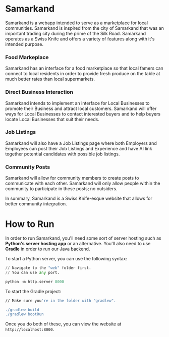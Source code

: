 # Samarkand
Samarkand is a webapp intended to serve as a marketplace for local communities. Samarkand is inspired from the city of Samarkand that was an important trading city during the prime of the Silk Road. Samarkand operates as a Swiss Knife and offers a variety of features along with it's intended purpose.

### Food Markeplace
Samarkand has an interface for a food marketplace so that local famers can connect to local residents in order to provide fresh produce on the table at much better rates than local supermarkets.

### Direct Business Interaction
Samarkand intends to implement an interface for Local Businesses to promote their Business and attract local customers. Samarkand will offer ways for Local Businesses to contact interested buyers and to help buyers locate Local Businesses that suit their needs.

### Job Listings
Samarkand will also have a Job Listings page where both Employers and Employees can post their Job Listings and Experience and have AI link together potential candidates with possible job listings.

### Community Posts
Samarkand will allow for community members to create posts to communicate with each other. Samarkand will only allow people within the community to participate in these posts; no outsiders.

In summary, Samarkand is a Swiss Knife-esque website that allows for better community integration.

# How to Run
In order to run Samarkand, you'll need some sort of server hosting such as **Python's server hosting app** or an alternative. You'll also need to use **Gradle** in order to run our Java backend.

To start a Python server, you can use the following syntax:
```python
// Navigate to the "web" folder first.
// You can use any port.

python -m http.server 8000
```

To start the Gradle project:
```bash
// Make sure you're in the folder with "gradlew".

./gradlew build
./gradlew bootRun
```

Once you do both of these, you can view the website at `http://localhost:8000`.